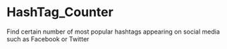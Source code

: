 # HashTag_Counter
Find certain number of most popular hashtags appearing on social media such as Facebook or Twitter
